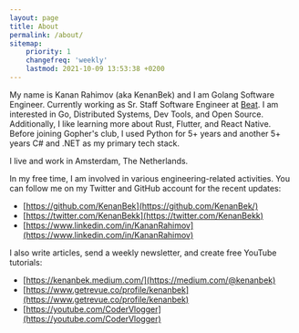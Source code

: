 ```yaml
---
layout: page
title: About
permalink: /about/
sitemap:
    priority: 1
    changefreq: 'weekly'
    lastmod: 2021-10-09 13:53:38 +0200
---
```


My name is Kanan Rahimov (aka KenanBek) and I am Golang Software Engineer. Currently working as Sr. Staff Software Engineer at [Beat](https://www.linkedin.com/company/thebeatapp/). I am interested in Go, Distributed Systems, Dev Tools, and Open Source. Additionally, I like learning more about Rust, Flutter, and React Native. Before joining Gopher's club, I used Python for 5+ years and another 5+ years C# and .NET as my primary tech stack.

I live and work in Amsterdam, The Netherlands.

In my free time, I am involved in various engineering-related activities. You can follow me on my Twitter and GitHub account for the recent updates:

- [https://github.com/KenanBek](https://github.com/KenanBek/)
- [https://twitter.com/KenanBekk](https://twitter.com/KenanBekk)
- [https://www.linkedin.com/in/KananRahimov](https://www.linkedin.com/in/KananRahimov)

I also write articles, send a weekly newsletter, and create free YouTube tutorials:

- [https://kenanbek.medium.com/](https://medium.com/@kenanbek)
- [https://www.getrevue.co/profile/kenanbek](https://www.getrevue.co/profile/kenanbek)
- [https://youtube.com/CoderVlogger](https://youtube.com/CoderVlogger)
